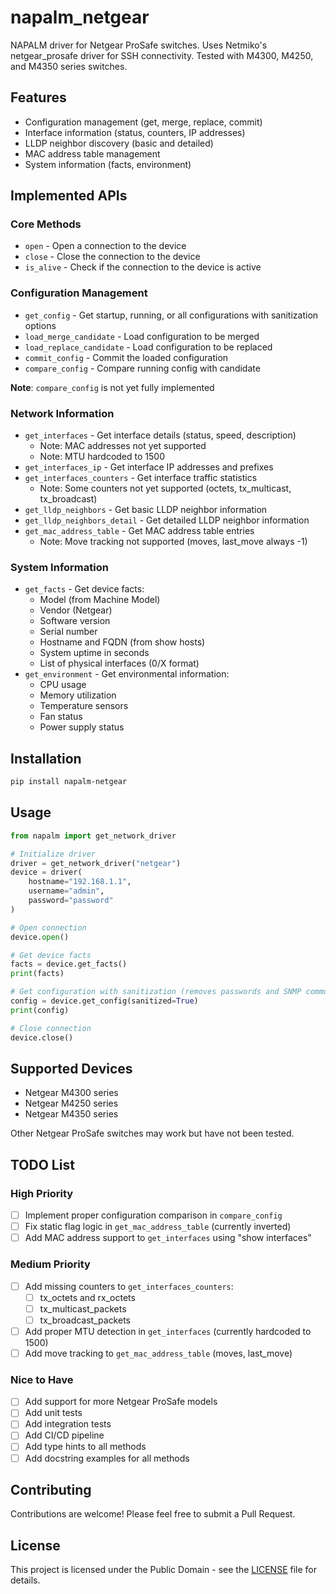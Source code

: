 # napalm_netgear

NAPALM driver for Netgear ProSafe switches. Uses Netmiko's netgear_prosafe driver for SSH connectivity. Tested with M4300, M4250, and M4350 series switches.

## Features
- Configuration management (get, merge, replace, commit)
- Interface information (status, counters, IP addresses)
- LLDP neighbor discovery (basic and detailed)
- MAC address table management
- System information (facts, environment)



## Implemented APIs

### Core Methods
- `open` - Open a connection to the device
- `close` - Close the connection to the device
- `is_alive` - Check if the connection to the device is active

### Configuration Management
- `get_config` - Get startup, running, or all configurations with sanitization options
- `load_merge_candidate` - Load configuration to be merged
- `load_replace_candidate` - Load configuration to be replaced
- `commit_config` - Commit the loaded configuration
- `compare_config` - Compare running config with candidate

**Note**: `compare_config` is not yet fully implemented

### Network Information
- `get_interfaces` - Get interface details (status, speed, description)
  - Note: MAC addresses not yet supported
  - Note: MTU hardcoded to 1500
- `get_interfaces_ip` - Get interface IP addresses and prefixes
- `get_interfaces_counters` - Get interface traffic statistics
  - Note: Some counters not yet supported (octets, tx_multicast, tx_broadcast)
- `get_lldp_neighbors` - Get basic LLDP neighbor information
- `get_lldp_neighbors_detail` - Get detailed LLDP neighbor information
- `get_mac_address_table` - Get MAC address table entries
  - Note: Move tracking not supported (moves, last_move always -1)

### System Information
- `get_facts` - Get device facts:
  - Model (from Machine Model)
  - Vendor (Netgear)
  - Software version
  - Serial number
  - Hostname and FQDN (from show hosts)
  - System uptime in seconds
  - List of physical interfaces (0/X format)
- `get_environment` - Get environmental information:
  - CPU usage
  - Memory utilization
  - Temperature sensors
  - Fan status
  - Power supply status

## Installation

```bash
pip install napalm-netgear
```

## Usage

```python
from napalm import get_network_driver

# Initialize driver
driver = get_network_driver("netgear")
device = driver(
    hostname="192.168.1.1",
    username="admin",
    password="password"
)

# Open connection
device.open()

# Get device facts
facts = device.get_facts()
print(facts)

# Get configuration with sanitization (removes passwords and SNMP community strings)
config = device.get_config(sanitized=True)
print(config)

# Close connection
device.close()
```

## Supported Devices

- Netgear M4300 series
- Netgear M4250 series
- Netgear M4350 series

Other Netgear ProSafe switches may work but have not been tested.

## TODO List

### High Priority
- [ ] Implement proper configuration comparison in `compare_config`
- [ ] Fix static flag logic in `get_mac_address_table` (currently inverted)
- [ ] Add MAC address support to `get_interfaces` using "show interfaces"

### Medium Priority
- [ ] Add missing counters to `get_interfaces_counters`:
  - [ ] tx_octets and rx_octets
  - [ ] tx_multicast_packets
  - [ ] tx_broadcast_packets
- [ ] Add proper MTU detection in `get_interfaces` (currently hardcoded to 1500)
- [ ] Add move tracking to `get_mac_address_table` (moves, last_move)

### Nice to Have
- [ ] Add support for more Netgear ProSafe models
- [ ] Add unit tests
- [ ] Add integration tests
- [ ] Add CI/CD pipeline
- [ ] Add type hints to all methods
- [ ] Add docstring examples for all methods

## Contributing

Contributions are welcome! Please feel free to submit a Pull Request.

## License

This project is licensed under the Public Domain - see the [LICENSE](LICENSE) file for details.
